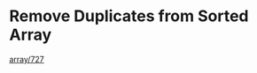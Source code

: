 # Remove Duplicates from Sorted Array
[array/727](https://leetcode.com/explore/interview/card/top-interview-questions-easy/92/array/727/)
